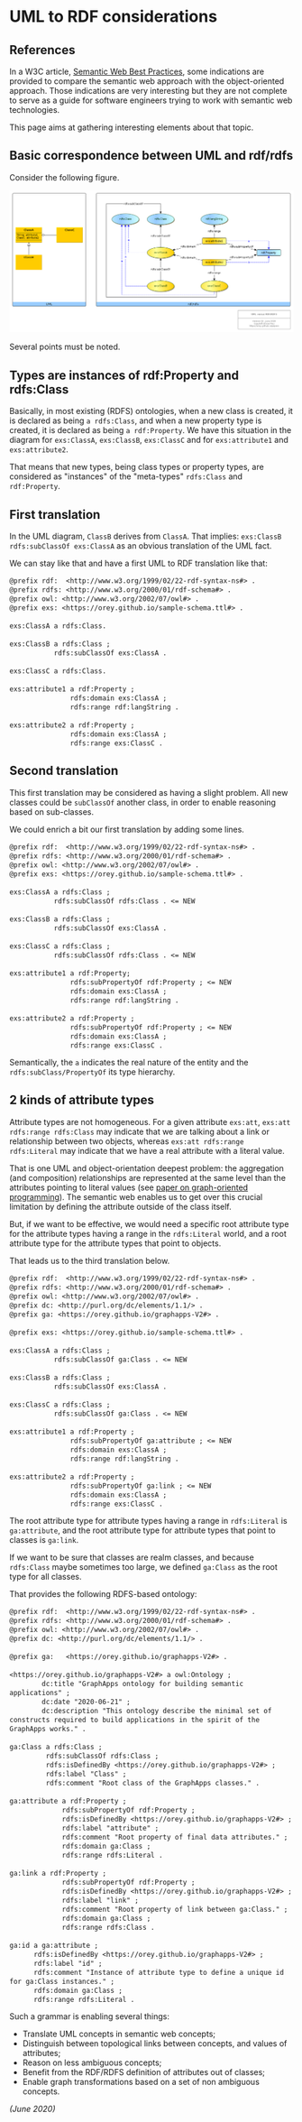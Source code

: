 # UML to RDF considerations

## References

In a W3C article, [Semantic Web Best Practices](https://www.w3.org/2001/sw/BestPractices/), some indications are provided to compare the semantic web approach with the object-oriented approach. Those indications are very interesting but they are not complete to serve as a guide for software engineers trying to work with semantic web technologies.

This page aims at gathering interesting elements about that topic.

## Basic correspondence between UML and rdf/rdfs

Consider the following figure.

![UML versus rdf/rdfs](../yed/uml-rdf-rdfs-v02.png)

Several points must be noted.

## Types are instances of rdf:Property and rdfs:Class

Basically, in most existing (RDFS) ontologies, when a new class is created, it is declared as being `a rdfs:Class`, and when a new property type is created, it is declared as being `a rdf:Property`. We have this situation in the diagram for `exs:ClassA`, `exs:ClassB`, `exs:ClassC` and for `exs:attribute1` and `exs:attribute2`.

That means that new types, being class types or property types, are considered as "instances" of the "meta-types" `rdfs:Class` and `rdf:Property`.

## First translation

In the UML diagram, `ClassB` derives from `ClassA`. That implies: `exs:ClassB rdfs:subClassOf exs:ClassA` as an obvious translation of the UML fact.

We can stay like that and have a first UML to RDF translation like that:

```
@prefix rdf:  <http://www.w3.org/1999/02/22-rdf-syntax-ns#> .
@prefix rdfs: <http://www.w3.org/2000/01/rdf-schema#> .
@prefix owl: <http://www.w3.org/2002/07/owl#> .
@prefix exs: <https://orey.github.io/sample-schema.ttl#> .

exs:ClassA a rdfs:Class.

exs:ClassB a rdfs:Class ;
           rdfs:subClassOf exs:ClassA .

exs:ClassC a rdfs:Class.

exs:attribute1 a rdf:Property ;
               rdfs:domain exs:ClassA ;
               rdfs:range rdf:langString .

exs:attribute2 a rdf:Property ;
               rdfs:domain exs:ClassA ;
               rdfs:range exs:ClassC .

```

## Second translation

This first translation may be considered as having a slight problem. All new classes could be `subClassOf` another class, in order to enable reasoning based on sub-classes.

We could enrich a bit our first translation by adding some lines.

```
@prefix rdf:  <http://www.w3.org/1999/02/22-rdf-syntax-ns#> .
@prefix rdfs: <http://www.w3.org/2000/01/rdf-schema#> .
@prefix owl: <http://www.w3.org/2002/07/owl#> .
@prefix exs: <https://orey.github.io/sample-schema.ttl#> .

exs:ClassA a rdfs:Class ;
           rdfs:subClassOf rdfs:Class . <= NEW

exs:ClassB a rdfs:Class ;
           rdfs:subClassOf exs:ClassA .

exs:ClassC a rdfs:Class ;
           rdfs:subClassOf rdfs:Class . <= NEW

exs:attribute1 a rdf:Property;
               rdfs:subPropertyOf rdf:Property ; <= NEW
               rdfs:domain exs:ClassA ;
               rdfs:range rdf:langString .

exs:attribute2 a rdf:Property ;
               rdfs:subPropertyOf rdf:Property ; <= NEW
               rdfs:domain exs:ClassA ;
               rdfs:range exs:ClassC .

```

Semantically, the `a` indicates the real nature of the entity and the `rdfs:subClass/PropertyOf` its type hierarchy.

## 2 kinds of attribute types

Attribute types are not homogeneous. For a given attribute `exs:att`, `exs:att rdfs:range rdfs:Class` may indicate that we are talking about a link or relationship between two objects, whereas `exs:att rdfs:range rdfs:Literal` may indicate that we have a real attribute with a literal value.

That is one UML and object-orientation deepest problem: the aggregation (and composition) relationships are represented at the same level than the attributes pointing to literal values (see [paper on graph-oriented programming](../graph/first-article.md)). The semantic web enables us to get over this crucial limitation by defining the attribute outside of the class itself.

But, if we want to be effective, we would need a specific root attribute type for the attribute types having a range in the `rdfs:Literal` world, and a root attribute type for the attribute types that point to objects.

That leads us to the third translation below.

```
@prefix rdf:  <http://www.w3.org/1999/02/22-rdf-syntax-ns#> .
@prefix rdfs: <http://www.w3.org/2000/01/rdf-schema#> .
@prefix owl: <http://www.w3.org/2002/07/owl#> .
@prefix dc: <http://purl.org/dc/elements/1.1/> .
@prefix ga: <https://orey.github.io/graphapps-V2#> .

@prefix exs: <https://orey.github.io/sample-schema.ttl#> .

exs:ClassA a rdfs:Class ;
           rdfs:subClassOf ga:Class . <= NEW

exs:ClassB a rdfs:Class ;
           rdfs:subClassOf exs:ClassA .

exs:ClassC a rdfs:Class ;
           rdfs:subClassOf ga:Class . <= NEW

exs:attribute1 a rdf:Property ;
               rdfs:subPropertyOf ga:attribute ; <= NEW
               rdfs:domain exs:ClassA ;
               rdfs:range rdf:langString .

exs:attribute2 a rdf:Property ;
               rdfs:subPropertyOf ga:link ; <= NEW
               rdfs:domain exs:ClassA ;
               rdfs:range exs:ClassC .
```

The root attribute type for attribute types having a range in `rdfs:Literal` is `ga:attribute`, and the root attribute type for attribute types that point to classes is `ga:link`.

If we want to be sure that classes are realm classes, and because `rdfs:Class` maybe sometimes too large, we defined `ga:Class` as the root type for all classes.

That provides the following RDFS-based ontology:

```
@prefix rdf:  <http://www.w3.org/1999/02/22-rdf-syntax-ns#> .
@prefix rdfs: <http://www.w3.org/2000/01/rdf-schema#> .
@prefix owl: <http://www.w3.org/2002/07/owl#> .
@prefix dc: <http://purl.org/dc/elements/1.1/> .

@prefix ga:   <https://orey.github.io/graphapps-V2#> .

<https://orey.github.io/graphapps-V2#> a owl:Ontology ;
        dc:title "GraphApps ontology for building semantic applications" ;
        dc:date "2020-06-21" ;
        dc:description "This ontology describe the minimal set of constructs required to build applications in the spirit of the GraphApps works." .

ga:Class a rdfs:Class ;
         rdfs:subClassOf rdfs:Class ;
         rdfs:isDefinedBy <https://orey.github.io/graphapps-V2#> ;
         rdfs:label "Class" ;
         rdfs:comment "Root class of the GraphApps classes." .

ga:attribute a rdf:Property ;
             rdfs:subPropertyOf rdf:Property ;
             rdfs:isDefinedBy <https://orey.github.io/graphapps-V2#> ;
             rdfs:label "attribute" ;
             rdfs:comment "Root property of final data attributes." ;
             rdfs:domain ga:Class ;
             rdfs:range rdfs:Literal .

ga:link a rdf:Property ;
             rdfs:subPropertyOf rdf:Property ;
             rdfs:isDefinedBy <https://orey.github.io/graphapps-V2#> ;
             rdfs:label "link" ;
             rdfs:comment "Root property of link between ga:Class." ;
             rdfs:domain ga:Class ;
             rdfs:range rdfs:Class .

ga:id a ga:attribute ;
      rdfs:isDefinedBy <https://orey.github.io/graphapps-V2#> ;
      rdfs:label "id" ;
      rdfs:comment "Instance of attribute type to define a unique id for ga:Class instances." ;
      rdfs:domain ga:Class ;
      rdfs:range rdfs:Literal .

```

Such a grammar is enabling several things:

  * Translate UML concepts in semantic web concepts;
  * Distinguish between topological links between concepts, and values of attributes;
  * Reason on less ambiguous concepts;
  * Benefit from the RDF/RDFS definition of attributes out of classes;
  * Enable graph transformations based on a set of non ambiguous concepts.


*(June 2020)*